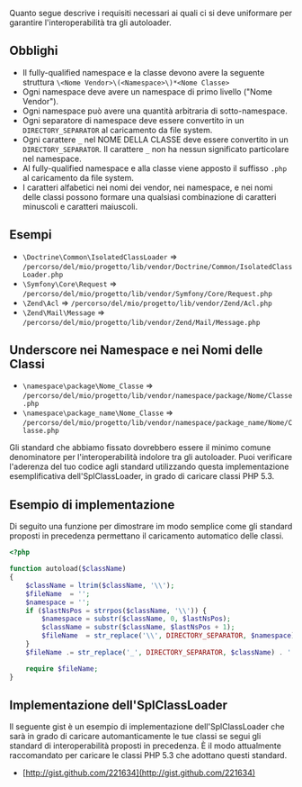 Quanto segue descrive i requisiti necessari ai quali ci si deve uniformare
per garantire l'interoperabilità tra gli autoloader.

Obblighi
---------

* Il fully-qualified namespace e la classe devono avere la seguente
  struttura `\<Nome Vendor>\(<Namespace>\)*<Nome Classe>`
* Ogni namespace deve avere un namespace di primo livello ("Nome Vendor").
* Ogni namespace può avere una quantità arbitraria di sotto-namespace.
* Ogni separatore di namespace deve essere convertito in un `DIRECTORY_SEPARATOR` al
  caricamento da file system.
* Ogni carattere `_` nel NOME DELLA CLASSE deve essere convertito in un
  `DIRECTORY_SEPARATOR`. Il carattere `_` non ha nessun significato particolare nel
  namespace.
* Al fully-qualified namespace e alla classe viene apposto il suffisso `.php` al
  caricamento da file system.
* I caratteri alfabetici nei nomi dei vendor, nei namespace, e nei nomi delle classi possono
  formare una qualsiasi combinazione di caratteri minuscoli e caratteri maiuscoli.

Esempi
--------

* `\Doctrine\Common\IsolatedClassLoader` => `/percorso/del/mio/progetto/lib/vendor/Doctrine/Common/IsolatedClassLoader.php`
* `\Symfony\Core\Request` => `/percorso/del/mio/progetto/lib/vendor/Symfony/Core/Request.php`
* `\Zend\Acl` => `/percorso/del/mio/progetto/lib/vendor/Zend/Acl.php`
* `\Zend\Mail\Message` => `/percorso/del/mio/progetto/lib/vendor/Zend/Mail/Message.php`

Underscore nei Namespace e nei Nomi delle Classi
-------------------------------------------------

* `\namespace\package\Nome_Classe` => `/percorso/del/mio/progetto/lib/vendor/namespace/package/Nome/Classe.php`
* `\namespace\package_name\Nome_Classe` => `/percorso/del/mio/progetto/lib/vendor/namespace/package_name/Nome/Classe.php`

Gli standard che abbiamo fissato dovrebbero essere il minimo comune
denominatore per l'interoperabilità indolore tra gli autoloader. Puoi
verificare l'aderenza del tuo codice agli standard utilizzando questa
implementazione esemplificativa dell'SplClassLoader, in grado di caricare
classi PHP 5.3.

Esempio di implementazione
---------------------------

Di seguito una funzione per dimostrare im modo semplice come gli standard
proposti in precedenza permettano il caricamento automatico delle classi.

```php
<?php

function autoload($className)
{
    $className = ltrim($className, '\\');
    $fileName  = '';
    $namespace = '';
    if ($lastNsPos = strrpos($className, '\\')) {
        $namespace = substr($className, 0, $lastNsPos);
        $className = substr($className, $lastNsPos + 1);
        $fileName  = str_replace('\\', DIRECTORY_SEPARATOR, $namespace) . DIRECTORY_SEPARATOR;
    }
    $fileName .= str_replace('_', DIRECTORY_SEPARATOR, $className) . '.php';

    require $fileName;
}
```

Implementazione dell'SplClassLoader
----------------------------------

Il seguente gist è un esempio di implementazione dell'SplClassLoader
che sarà in grado di caricare automanticamente le tue classi se
segui gli standard di interoperabilità proposti in precedenza. È il
modo attualmente raccomandato per caricare le classi PHP 5.3 che adottano
questi standard.

* [http://gist.github.com/221634](http://gist.github.com/221634)
